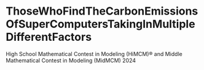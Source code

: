 # ThoseWhoFindTheCarbonEmissionsOfSuperComputersTakingInMultipleDifferentFactors
High School Mathematical Contest in Modeling (HiMCM)® and Middle Mathematical Contest in Modeling (MidMCM)  2024
